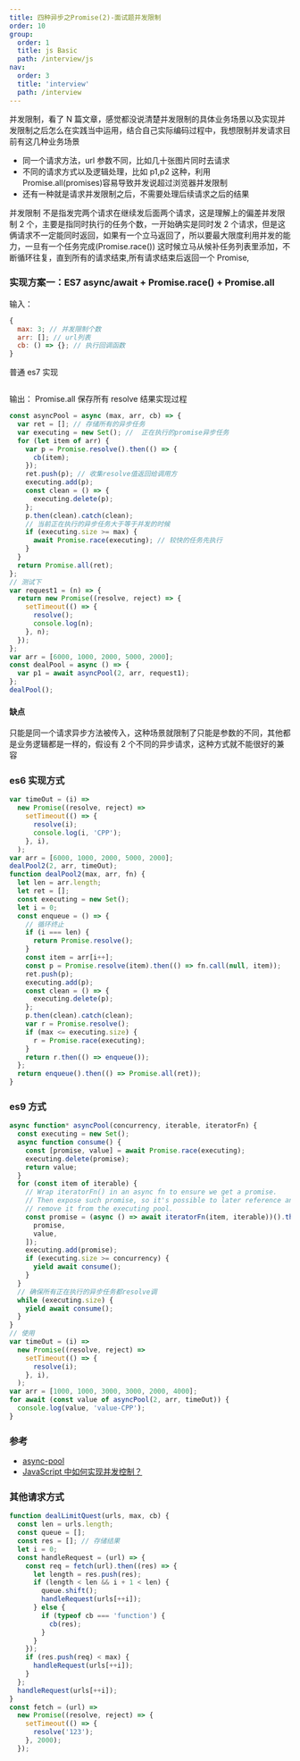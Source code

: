```yaml
---
title: 四种异步之Promise(2)-面试题并发限制
order: 10
group:
  order: 1
  title: js Basic
  path: /interview/js
nav:
  order: 3
  title: 'interview'
  path: /interview
---
```


并发限制，看了 N 篇文章，感觉都没说清楚并发限制的具体业务场景以及实现并发限制之后怎么在实践当中运用，结合自己实际编码过程中，我想限制并发请求目前有这几种业务场景

- 同一个请求方法，url 参数不同，比如几十张图片同时去请求
- 不同的请求方式以及逻辑处理，比如 p1,p2 这种，利用 Promise.all(promises)容易导致并发说超过浏览器并发限制
- 还有一种就是请求并发限制之后，不需要处理后续请求之后的结果

并发限制 不是指发完两个请求在继续发后面两个请求，这是理解上的偏差并发限制 2 个，主要是指同时执行的任务个数，一开始确实是同时发 2 个请求，但是这俩请求不一定能同时返回，如果有一个立马返回了，所以要最大限度利用并发的能力，一旦有一个任务完成(Promise.race()) 这时候立马从候补任务列表里添加，不断循环往复，直到所有的请求结束,所有请求结束后返回一个 Promise,

### 实现方案一：ES7 async/await + Promise.race() + Promise.all

输入：

```js
{
  max: 3; // 并发限制个数
  arr: []; // url列表
  cb: () => {}; // 执行回调函数
}
```

普通 es7 实现

```js

```

输出： Promise.all 保存所有 resolve 结果实现过程

```js
const asyncPool = async (max, arr, cb) => {
  var ret = []; // 存储所有的异步任务
  var executing = new Set(); //  正在执行的promise异步任务
  for (let item of arr) {
    var p = Promise.resolve().then(() => {
      cb(item);
    });
    ret.push(p); // 收集resolve值返回给调用方
    executing.add(p);
    const clean = () => {
      executing.delete(p);
    };
    p.then(clean).catch(clean);
    // 当前正在执行的异步任务大于等于并发的时候
    if (executing.size >= max) {
      await Promise.race(executing); // 较快的任务先执行
    }
  }
  return Promise.all(ret);
};
// 测试下
var request1 = (n) => {
  return new Promise((resolve, reject) => {
    setTimeout(() => {
      resolve();
      console.log(n);
    }, n);
  });
};
var arr = [6000, 1000, 2000, 5000, 2000];
const dealPool = async () => {
  var p1 = await asyncPool(2, arr, request1);
};
dealPool();
```

#### 缺点

只能是同一个请求异步方法被传入，这种场景就限制了只能是参数的不同，其他都是业务逻辑都是一样的，假设有 2 个不同的异步请求，这种方式就不能很好的兼容

### es6 实现方式

```js
var timeOut = (i) =>
  new Promise((resolve, reject) =>
    setTimeout(() => {
      resolve(i);
      console.log(i, 'CPP');
    }, i),
  );
var arr = [6000, 1000, 2000, 5000, 2000];
dealPool2(2, arr, timeOut);
function dealPool2(max, arr, fn) {
  let len = arr.length;
  let ret = [];
  const executing = new Set();
  let i = 0;
  const enqueue = () => {
    // 循环终止
    if (i === len) {
      return Promise.resolve();
    }
    const item = arr[i++];
    const p = Promise.resolve(item).then(() => fn.call(null, item));
    ret.push(p);
    executing.add(p);
    const clean = () => {
      executing.delete(p);
    };
    p.then(clean).catch(clean);
    var r = Promise.resolve();
    if (max <= executing.size) {
      r = Promise.race(executing);
    }
    return r.then(() => enqueue());
  };
  return enqueue().then(() => Promise.all(ret));
}
```

### es9 方式

```js
async function* asyncPool(concurrency, iterable, iteratorFn) {
  const executing = new Set();
  async function consume() {
    const [promise, value] = await Promise.race(executing);
    executing.delete(promise);
    return value;
  }
  for (const item of iterable) {
    // Wrap iteratorFn() in an async fn to ensure we get a promise.
    // Then expose such promise, so it's possible to later reference and
    // remove it from the executing pool.
    const promise = (async () => await iteratorFn(item, iterable))().then((value) => [
      promise,
      value,
    ]);
    executing.add(promise);
    if (executing.size >= concurrency) {
      yield await consume();
    }
  }
  // 确保所有正在执行的异步任务都resolve调
  while (executing.size) {
    yield await consume();
  }
}
// 使用
var timeOut = (i) =>
  new Promise((resolve, reject) =>
    setTimeout(() => {
      resolve(i);
    }, i),
  );
var arr = [1000, 1000, 3000, 3000, 2000, 4000];
for await (const value of asyncPool(2, arr, timeOut)) {
  console.log(value, 'value-CPP');
}
```

### 参考

- [async-pool](https://github.com/rxaviers/async-pool)
- [JavaScript 中如何实现并发控制？](https://mp.weixin.qq.com/s/yWOPoef9ixuSBWApZQhjIg)

### 其他请求方式

```js
function dealLimitQuest(urls, max, cb) {
  const len = urls.length;
  const queue = [];
  const res = []; // 存储结果
  let i = 0;
  const handleRequest = (url) => {
    const req = fetch(url).then((res) => {
      let length = res.push(res);
      if (length < len && i + 1 < len) {
        queue.shift();
        handleRequest(urls[++i]);
      } else {
        if (typeof cb === 'function') {
          cb(res);
        }
      }
    });
    if (res.push(req) < max) {
      handleRequest(urls[++i]);
    }
  };
  handleRequest(urls[++i]);
}
const fetch = (url) =>
  new Promise((resolve, reject) => {
    setTimeout(() => {
      resolve('123');
    }, 2000);
  });
```
